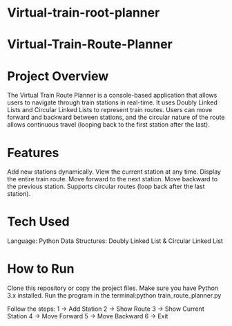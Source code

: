 # Virtual-train-root-planner

# Virtual-Train-Route-Planner

# Project Overview
The Virtual Train Route Planner is a console-based application that allows users to navigate through train stations in real-time. It uses Doubly Linked Lists and Circular Linked Lists to represent train routes.
Users can move forward and backward between stations, and the circular nature of the route allows continuous travel (looping back to the first station after the last).

# Features
 Add new stations dynamically.
 View the current station at any time.
 Display the entire train route.
 Move forward to the next station.
 Move backward to the previous station.
 Supports circular routes (loop back after the last station).

 # Tech Used
Language: Python
Data Structures: Doubly Linked List & Circular Linked List

# How to Run
Clone this repository or copy the project files.
Make sure you have Python 3.x installed.
Run the program in the terminal:python train_route_planner.py

Follow the steps:
1 → Add Station
2 → Show Route
3 → Show Current Station
4 → Move Forward
5 → Move Backward
6 → Exit
